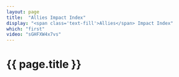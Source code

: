 ```yaml
---
layout: page
title:  "Allies Impact Index"
display: "<span class='text-fill'>Allies</span> Impact Index"
which: "first"
video: "sGHFXW4x7vs"
---
```


# {{ page.title }}
